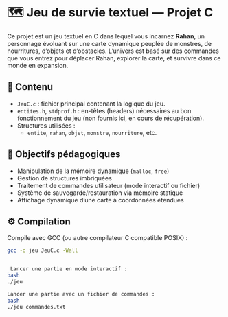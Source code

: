 # 🗺️ Jeu de survie textuel — Projet C

Ce projet est un jeu textuel en C dans lequel vous incarnez **Rahan**, un personnage évoluant sur une carte dynamique peuplée de monstres, de nourritures, d’objets et d’obstacles. L’univers est basé sur des commandes que vous entrez pour déplacer Rahan, explorer la carte, et survivre dans ce monde en expansion.

## 📁 Contenu

- `JeuC.c` : fichier principal contenant la logique du jeu.
- `entites.h`, `stdprof.h` : en-têtes (headers) nécessaires au bon fonctionnement du jeu (non fournis ici, en cours de récupération).
- Structures utilisées :
  - `entite`, `rahan`, `objet`, `monstre`, `nourriture`, etc.

## 🧠 Objectifs pédagogiques

- Manipulation de la mémoire dynamique (`malloc`, `free`)
- Gestion de structures imbriquées
- Traitement de commandes utilisateur (mode interactif ou fichier)
- Système de sauvegarde/restauration via mémoire statique
- Affichage dynamique d’une carte à coordonnées étendues

## ⚙️ Compilation

Compile avec GCC (ou autre compilateur C compatible POSIX) :

```bash
gcc -o jeu JeuC.c -Wall


 Lancer une partie en mode interactif :
bash
./jeu

Lancer une partie avec un fichier de commandes :
bash
./jeu commandes.txt